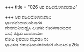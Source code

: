 +++
title = "026 ಆವ ವಹಿಲದೊಳಾದುದಾವಿ"

+++
ಆವ ವಹಿಲದೊಳಾದುದಾವಿ  
ರ್ಭಾವವೆಂದಾನರಿಯೆನಾಗಳೆ  
ದೇವಮುನಿಯಡ್ಡೈಸಿ ಹಿಡಿದನು ಕೊರಳಡಾಯುಧವ  
ಸಾವು ತಪ್ಪಿತು ಬಾದರಾಯಣ  
ನೋವಿ ಕೃಪೆಯಲಿ ಮೈದಡವಿ ಸಂ  
ಭಾವಿಸುತ ಕುರುಪತಿಯನರಸೆಂದೆನಗೆ ನೇಮಿಸಿದ      ॥26॥